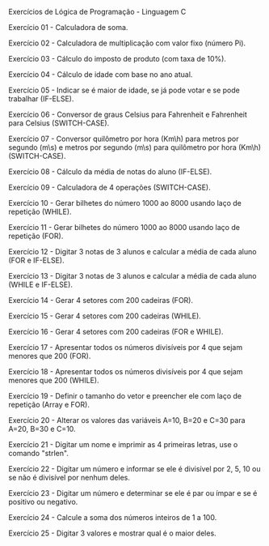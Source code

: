 
Exercícios de Lógica de Programação - Linguagem C


Exercício 01 - Calculadora de soma.

Exercício 02 - Calculadora de multiplicação com valor fixo (número Pi).

Exercício 03 - Cálculo do imposto de produto (com taxa de 10%).

Exercício 04 - Cálculo de idade com base no ano atual.

Exercício 05 - Indicar se é maior de idade, se já pode votar e se pode trabalhar (IF-ELSE).

Exercício 06 - Conversor de graus Celsius para Fahrenheit e Fahrenheit para Celsius (SWITCH-CASE).

Exercício 07 - Conversor quilômetro por hora (Km\h) para metros por segundo (m\s) e metros por segundo (m\s) para quilômetro por hora (Km\h) (SWITCH-CASE).

Exercício 08 - Cálculo da média de notas do aluno (IF-ELSE).

Exercício 09 - Calculadora de 4 operações (SWITCH-CASE).

Exercício 10 - Gerar bilhetes do número 1000 ao 8000 usando laço de repetição (WHILE).

Exercício 11 - Gerar bilhetes do número 1000 ao 8000 usando laço de repetição (FOR).

Exercício 12 - Digitar 3 notas de 3 alunos e calcular a média de cada aluno (FOR e IF-ELSE).

Exercício 13 - Digitar 3 notas de 3 alunos e calcular a média de cada aluno (WHILE e IF-ELSE).

Exercício 14 - Gerar 4 setores com 200 cadeiras (FOR).

Exercício 15 - Gerar 4 setores com 200 cadeiras (WHILE).

Exercício 16 - Gerar 4 setores com 200 cadeiras (FOR e WHILE).

Exercício 17 - Apresentar todos os números divisíveis por 4 que sejam menores que 200 (FOR).

Exercício 18 - Apresentar todos os números divisíveis por 4 que sejam menores que 200 (WHILE).

Exercício 19 - Definir o tamanho do vetor e preencher ele com laço de repetição (Array e FOR).

Exercício 20 - Alterar os valores das variáveis A=10, B=20 e C=30 para A=20, B=30 e C=10.

Exercício 21 - Digitar um nome e imprimir as 4 primeiras letras, use o comando "strlen".

Exercício 22 - Digitar um número e informar se ele é divisível por 2, 5, 10 ou se não é divisível por nenhum deles.

Exercício 23 - Digitar um número e determinar se ele é par ou ímpar e se é positivo ou negativo.

Exercício 24 - Calcule a soma dos números inteiros de 1 a 100.

Exercício 25 - Digitar 3 valores e mostrar qual é o maior deles.
